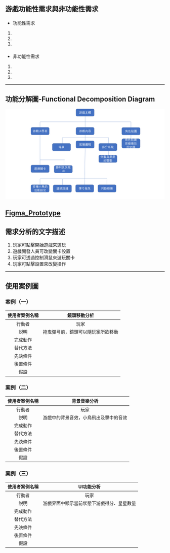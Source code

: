 ## 游戲功能性需求與非功能性需求
#### 
- 功能性需求
1.
2.
3.

####
- 非功能性需求
1.
2.
3.

---
## 功能分解圖-Functional Decomposition Diagram
![](FDD.png "Functional Decomposition Diagram")
## [Figma_Prototype](https://www.figma.com/proto/MvdXjIDhOMf1wYrrSlkXxd/Untitled?node-id=2%3A2&scaling=min-zoom&page-id=0%3A1&starting-point-node-id=2%3A2&show-proto-sidebar=1)

## 需求分析的文字描述
1. 玩家可點擊開始遊戲來遊玩
2. 遊戲開發人員可改變關卡設置
3. 玩家可透過控制滑鼠來遊玩關卡
4. 玩家可點擊設置來改變操作 

---

## 使用案例圖
### 案例（一）

|使用者案例名稱|鏡頭移動分析|
|:-----:|:---------:|
|行動者|玩家|
|説明|拖曳彈弓前，鏡頭可以隨玩家所欲移動|
|完成動作|    |
|替代方法|       |
|先決條件|       |
|後置條件|      |
|假設|      |

### 案例（二）

|使用者案例名稱|背景音樂分析|
|:-----:|:---------:|
|行動者|玩家|
|説明|游戲中的背景音效，小鳥飛出及擊中的音效|
|完成動作|    |
|替代方法|       |
|先決條件|       |
|後置條件|      |
|假設|      |


### 案例（三）

|使用者案例名稱|UI功能分析|
|:-----:|:---------:|
|行動者|玩家|
|説明|游戲界面中顯示當前狀態下游戲得分、星星數量|
|完成動作|    |
|替代方法|       |
|先決條件|       |
|後置條件|      |
|假設|      |
